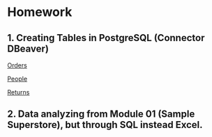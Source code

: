 # Homework

## 1. Creating Tables in PostgreSQL (Connector DBeaver)

[Orders](https://github.com/ZabiyakaDaniil/datalearn/blob/main/de101/module02/Orders.sql)

[People](https://github.com/ZabiyakaDaniil/datalearn/blob/main/de101/module02/people.sql)

[Returns](https://github.com/ZabiyakaDaniil/datalearn/blob/main/de101/module02/returns.sql)

## 2. Data analyzing from Module 01 (Sample Superstore), but through SQL instead Excel.


